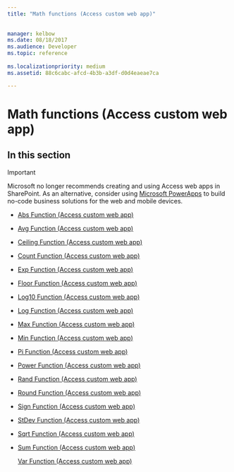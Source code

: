 ```yaml
---
title: "Math functions (Access custom web app)"
 
 
manager: kelbow
ms.date: 08/18/2017
ms.audience: Developer
ms.topic: reference
  
ms.localizationpriority: medium
ms.assetid: 88c6cabc-afcd-4b3b-a3df-d0d4eaeae7ca

---
```


# Math functions (Access custom web app)

## In this section

> [!IMPORTANT]
> Microsoft no longer recommends creating and using Access web apps in SharePoint. As an alternative, consider using [Microsoft PowerApps](https://powerapps.microsoft.com/) to build no-code business solutions for the web and mobile devices. 
  
- [Abs Function (Access custom web app)](abs-function-access-custom-web-app.md)
    
- [Avg Function (Access custom web app)](avg-function-access-custom-web-app.md)
    
- [Ceiling Function (Access custom web app)](ceiling-function-access-custom-web-app.md)
    
- [Count Function (Access custom web app)](count-function-access-custom-web-app.md)
    
- [Exp Function (Access custom web app)](exp-function-access-custom-web-app.md)
    
- [Floor Function (Access custom web app)](floor-function-access-custom-web-app.md)
    
- [Log10 Function (Access custom web app)](log10-function-access-custom-web-app.md)
    
- [Log Function (Access custom web app)](log-function-access-custom-web-app.md)
    
- [Max Function (Access custom web app)](max-function-access-custom-web-app.md)
    
- [Min Function (Access custom web app)](min-function-access-custom-web-app.md)
    
- [Pi Function (Access custom web app)](pi-function-access-custom-web-app.md)
    
- [Power Function (Access custom web app)](power-function-access-custom-web-app.md)
    
- [Rand Function (Access custom web app)](rand-function-access-custom-web-app.md)
    
- [Round Function (Access custom web app)](round-function-access-custom-web-app.md)
    
- [Sign Function (Access custom web app)](sign-function-access-custom-web-app.md)
    
- [StDev Function (Access custom web app)](stdev-function-access-custom-web-app.md)
    
- [Sqrt Function (Access custom web app)](sqrt-function-access-custom-web-app.md)
    
- [Sum Function (Access custom web app)](sum-function-access-custom-web-app.md)
    
    [Var Function (Access custom web app)](var-function-access-custom-web-app.md)
    

